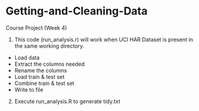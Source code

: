 # Getting-and-Cleaning-Data
Course Project (Week 4)

1. This code (run_analysis.r) will work when UCI HAR Dataset is present in the same working directory.

- Load data
- Extract the columns needed
- Rename the columns
- Load train & test set
- Combine train & test set
- Write to file

2. Execute run_analysis.R to generate tidy.txt
